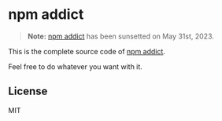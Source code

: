 # npm addict

> **Note:** [npm addict](https://npmaddict.com/) has been sunsetted on May 31st, 2023.

This is the complete source code of [npm addict](https://npmaddict.com/).

Feel free to do whatever you want with it.

## License

MIT
